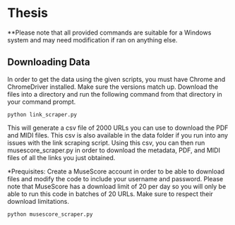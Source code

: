# Thesis
**Please note that all provided commands are suitable for a Windows system and may need modification if ran on anything else.
## Downloading Data
In order to get the data using the given scripts, you must have Chrome and ChromeDriver installed. Make sure the versions match up. 
Download the files into a directory and run the following command from that directory in your command prompt.

```
python link_scraper.py
```

This will generate a csv file of 2000 URLs you can use to download the PDF and MIDI files. This csv is also available in the data folder if you run into any issues with the link scraping script. Using this csv, you can then run musescore_scraper.py in order to download the metadata, PDF, and MIDI files of all the links you just obtained. 

*Prequisites: Create a MuseScore account in order to be able to download files and modify the code to include your username and password.
Please note that MuseScore has a download limit of 20 per day so you will only be able to run this code in batches of 20 URLs. Make sure to respect their download limitations.

```
python musescore_scraper.py
```
